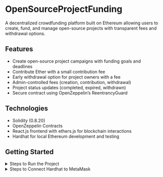 # OpenSourceProjectFunding

A decentralized crowdfunding platform built on Ethereum allowing users to create, fund, and manage open-source projects with transparent fees and withdrawal options.

## Features

- Create open-source project campaigns with funding goals and deadlines
- Contribute Ether with a small contribution fee
- Early withdrawal option for project owners with a fee
- Admin-controlled fees (creation, contribution, withdrawal)
- Project status updates (completed, expired, withdrawn)
- Secure contract using OpenZeppelin’s ReentrancyGuard

## Technologies

- Solidity (0.8.20)
- OpenZeppelin Contracts
- React.js frontend with ethers.js for blockchain interactions
- Hardhat for local Ethereum development and testing

## Getting Started

<details>
  <summary>Steps to Run the Project</summary>

```bash
# Step 1: Compile Smart Contracts
# (Run this in Terminal 1, inside the Backend folder)
npx hardhat compile

# Step 2: Run Contract Tests
# (Still in Terminal 1)
npx hardhat test

# Step 3: Start Local Hardhat Node
# (Still in Terminal 1)
npx hardhat node
```

```bash
# Step 4: Deploy the Contract to Localhost Network
# (Open Terminal 2, inside the Backend folder)
npx hardhat run scripts/deploy.js --network localhost
```

```text
# Step 5: Update Contract Address and ABI
# - Copy the contract address printed after Step 4.
# - Copy the ABI from:
#   backend/artifacts/contracts/<ContractName>.sol/<ContractName>.json
# - Replace both in:
#   - backend/contract.js
#   - frontend/src/contract.js
```

```bash
# Step 6: Start the Backend Server
# (Open Terminal 3, inside the Backend folder)
node server.js
```

```bash
# Step 7: Start the Frontend App
# (Open Terminal 4, inside the Frontend folder)
npm start
```
</details>

<details>
  <summary>Steps to Connect Hardhat to MetaMask</summary>

```text
Step 1: Open MetaMask

Step 2: Click the network dropdown at the top (e.g., “Ethereum Mainnet”)

Step 3: Select “Add Network”

Step 4: Enter the following details:
- Network Name: Hardhat Local
- RPC URL: http://127.0.0.1:8545
- Chain ID: 31337
- Currency Symbol: ETH
- Block Explorer URL: (Leave blank)

Step 5: Click “Save”

Step 6: Switch to the Hardhat Local network

---

Import a Hardhat Account:

Step 1: In MetaMask, go to Account menu → Import Account

Step 2: Paste a private key from one of the accounts listed in your Hardhat node terminal

Step 3: Click “Import”
```
</details>